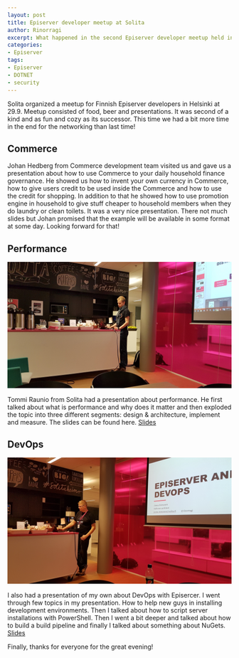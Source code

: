 ```yaml
---
layout: post
title: Episerver developer meetup at Solita
author: Rinorragi
excerpt: What happened in the second Episerver developer meetup held in Helsinki
categories: 
- Episerver
tags: 
- Episerver 
- DOTNET 
- security
---
```

Solita organized a meetup for Finnish Episerver developers in Helsinki at 29.9. Meetup consisted of food, beer and presentations. It was second of a kind and as fun and cozy as its successor. This time we had a bit more time in the end for the networking than last time!

## Commerce

Johan Hedberg from Commerce development team visited us and gave us a presentation about how to use Commerce to your daily household finance governance. He showed us how to invent your own currency in Commerce, how to give users credit to be used inside the Commerce and how to use the credit for shopping. In addition to that he showed how to use promotion engine in household to give stuff cheaper to household members when they do laundry or clean toilets. It was a very nice presentation. There not much slides but Johan promised that the example will be available in some format at some day. Looking forward for that! 

## Performance

![Tools](/img/episerver-meetup/tommi.jpg)

Tommi Raunio from Solita had a presentation about performance. He first talked about what is performance and why does it matter and then exploded the topic into three different segments: design & architecture, implement and measure. The slides can be found here. 
[Slides](http://www.slideshare.net/Solita_Oy/episerver-dev-meetup-performance-in-episerver-solutions-tommi-raunio-solita)

## DevOps

![Tools](/img/episerver-meetup/joona.jpg)

I also had a presentation of my own about DevOps with Episercer. I went through few topics in my presentation. How to help new guys in installing development environments. Then I talked about how to script server installations with PowerShell. Then I went a bit deeper and talked about how to build a build pipeline and finally I talked about something about NuGets. 
[Slides](http://www.slideshare.net/Solita_Oy/epihelsinki-episerverdevops-joonaimmonen-solita)

Finally, thanks for everyone for the great evening! 